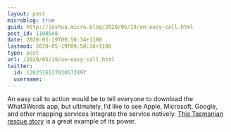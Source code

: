 ```yaml
---
layout: post
microblog: true
guid: http://joshua.micro.blog/2020/05/19/an-easy-call.html
post_id: 1100548
date: 2020-05-19T09:50:34+1100
lastmod: 2020-05-19T09:50:34+1100
type: post
url: /2020/05/19/an-easy-call.html
twitter:
  id: 1262516127038672897
  username: 
---
```

An easy call to action would be to tell everyone to download the What3Words app, but ultimately, I’d like to see Apple, Microsoft, Google, and other mapping services integrate the service natively. [This Tasmanian rescue story](https://www.abc.net.au/news/2020-05-13/what3words-used-to-locate-missing-walkers-on-flinders-island/12241352) is a great example of its power.
